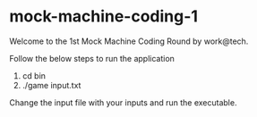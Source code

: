# mock-machine-coding-1
Welcome to the 1st Mock Machine Coding Round by work@tech.

Follow the below steps to run the application

1) cd bin
2) ./game input.txt

Change the input file with your inputs and run the executable.



